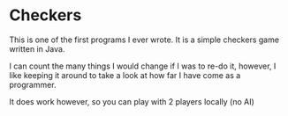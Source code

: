 Checkers
========

This is one of the first programs I ever wrote. It is a simple checkers game written in Java. 

I can count the many things I would change if I was to re-do it, however, I like keeping it around to take a look at how far I have come as a programmer. 

It does work however, so you can play with 2 players locally (no AI)
